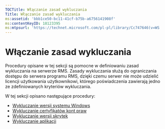 ```yaml
---
TOCTitle: Włączanie zasad wykluczania
Title: Włączanie zasad wykluczania
ms:assetid: 'bbb1ce50-bc11-41cf-b75b-a6756141908f'
ms:contentKeyID: 18123395
ms:mtpsurl: 'https://technet.microsoft.com/pl-pl/library/Cc747646(v=WS.10)'
---
```


Włączanie zasad wykluczania
===========================

Procedury opisane w tej sekcji są pomocne w definiowaniu zasad wykluczania na serwerze RMS. Zasady wykluczania służą do ograniczania dostępu do serwera programu RMS, dzięki czemu serwer nie może udzielić licencji użytkowania użytkownikowi, którego poświadczenia zawierają jedno ze zdefiniowanych kryteriów wykluczania.

W tej sekcji opisano następujące procedury:

-   [Wykluczanie wersji systemu Windows](https://technet.microsoft.com/73cb4953-91a3-4fab-890f-7e52e20acf0c)
-   [Wykluczanie certyfikatów kont praw](https://technet.microsoft.com/e5cd9dec-ac29-437e-8515-dc697ec75edf)
-   [Wykluczanie wersji skrytek](https://technet.microsoft.com/515e5245-7a0e-414e-ac20-3ae32898179e)
-   [Wykluczanie aplikacji](https://technet.microsoft.com/422f2ddd-bcf4-45f1-905a-b8bad30fd7dd)
